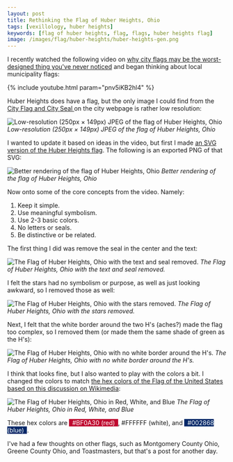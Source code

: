 ```yaml
---
layout: post
title: Rethinking the Flag of Huber Heights, Ohio
tags: [vexillology, huber heights]
keywords: [flag of huber heights, flag, flags, huber heights flag]
image: /images/flag/huber-heights/huber-heights-gen.png
---
```


I recently watched the following video on [why city flags may be the worst-designed thing you've never noticed](https://www.youtube.com/watch?v=pnv5iKB2hl4) and began thinking about local municipality flags:

{% include youtube.html param="pnv5iKB2hl4" %}

Huber Heights does have a flag, but the only image I could find from the [City Flag and City Seal ](https://www.hhoh.org/362/City-Flag-City-Seal) on the city webpage is rather low resolution:

![Low-resolution (250px × 149px) JPEG of the flag of Huber Heights, Ohio](/images/flag/huber-heights/huber-heights.png)
*Low-resolution (250px × 149px) JPEG of the flag of Huber Heights, Ohio*

I wanted to update it based on ideas in the video, but first I made [an SVG version of the Huber Heights flag](/images/flag/huber-heights/huber-heights.svg). The following is an exported PNG of that SVG:

![Better rendering of the flag of Huber Heights, Ohio](/images/flag/huber-heights/huber-heights-gen.png)
*Better rendering of the flag of Huber Heights, Ohio*

Now onto some of the core concepts from the video. Namely:

1. Keep it simple.
2. Use meaningful symbolism.
3. Use 2-3 basic colors.
4. No letters or seals.
5. Be distinctive or be related.

The first thing I did was remove the seal in the center and the text:

![The Flag of Huber Heights, Ohio with the text and seal removed.](/images/flag/huber-heights/my-huber-heights-1.png)
*The Flag of Huber Heights, Ohio with the text and seal removed.*

I felt the stars had no symbolism or purpose, as well as just looking awkward, so I removed those as well:

![The Flag of Huber Heights, Ohio with the stars removed.](/images/flag/huber-heights/my-huber-heights-2.png)
*The Flag of Huber Heights, Ohio with the stars removed.*

Next, I felt that the white border around the two H's (aches?) made the flag too complex, so I removed them (or made them the same shade of green as the H's):

![The Flag of Huber Heights, Ohio with no white border around the H's.](/images/flag/huber-heights/my-huber-heights-3.png)
*The Flag of Huber Heights, Ohio with no white border around the H's.*

I think that looks fine, but I also wanted to play with the colors a bit. I changed the colors to match [the hex colors of the Flag of the United States based on this discussion on Wikimedia](https://commons.wikimedia.org/wiki/File_talk:Flag_of_the_United_States.svg#Color_specifications_2):

![The Flag of Huber Heights, Ohio in Red, White, and Blue](/images/flag/huber-heights/my-huber-heights-4.png)
*The Flag of Huber Heights, Ohio in Red, White, and Blue*

These hex colors are <span style="background: #BF0A30;color: white;padding: 0 0.5em;">#BF0A30 (red)</span>, #FFFFFF (white), and <span style="background: #002868;color: white;padding: 0 0.5em;">#002868 (blue)</span>.

I've had a few thoughts on other flags, such as Montgomery County Ohio, Greene County Ohio, and Toastmasters, but that's a post for another day.